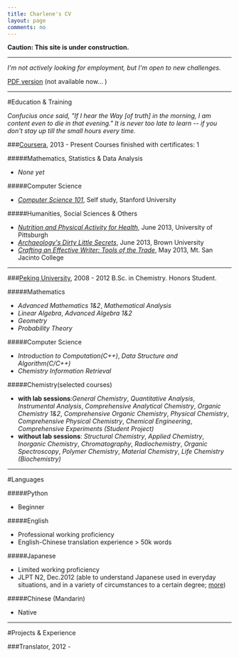 ```yaml
---
title: Charlene's CV
layout: page
comments: no
---
```


**Caution: This site is under construction.**

---
*I'm not actively looking for employment, but I'm open to new challenges.*

[PDF version](/about/Charlene-CV.pdf) (not available now... )

---

#Education & Training <a id="education"></a>
   
*Confucius once said, "If I hear the Way [of truth] in the morning, I am content even to die in that evening." 
It is never too late to learn -- if you don't stay up till the small hours every time.* 

###[Coursera](http://www.coursera.org), 2013 - Present
Courses finished with certificates: 1

#####Mathematics, Statistics & Data Analysis
- *None yet*

#####Computer Science
- [*Computer Science 101*](https://www.coursera.org/course/cs101), Self study, Stanford University

#####Humanities, Social Sciences & Others
- [*Nutrition and Physical Activity for Health*](https://www.coursera.org/course/nutrition), June 2013, University of Pittsburgh
- [*Archaeology's Dirty Little Secrets*](https://www.coursera.org/course/secrets), June 2013, Brown University
- [*Crafting an Effective Writer: Tools of the Trade*](https://www.coursera.org/course/basicwriting), May 2013, Mt. San Jacinto College

---

###[Peking University](http://english.pku.edu.cn/), 2008 - 2012
B.Sc. in Chemistry. Honors Student.

#####Mathematics

- *Advanced Mathematics 1&2*, *Mathematical Analysis* 
- *Linear Algebra*, *Advanced Algebra 1&2*
- *Geometry*
- *Probability Theory*

#####Computer Science 
- *Introduction to Computation(C++)*, *Data Structure and Algorithm(C/C++)*
- *Chemistry Information Retrieval*

#####Chemistry(selected courses)
- **with lab sessions**:*General Chemistry*, *Quantitative Analysis*, *Instrumental Analysis*, *Comprehensive Analytical Chemistry*, *Organic Chemistry 1&2*, *Comprehensive Organic Chemistry*, *Physical Chemistry*, *Comprehensive Physical Chemistry*, *Chemical Engineering*, *Comprehensive Experiments (Student Project)*
- **without lab sessions**: *Structural Chemistry*, *Applied Chemistry*, *Inorganic Chemistry*, *Chromatography*, *Radiochemistry*, *Organic Spectroscopy*, *Polymer Chemistry*, *Material Chemistry*, *Life Chemistry (Biochemistry)*       

---
#Languages <a id="languages"></a>

#####Python
- Beginner

#####English
- Professional working proficiency
- English-Chinese translation experience > 50k words

#####Japanese
- Limited working proficiency
- JLPT N2, Dec.2012 (able to understand Japanese used in everyday situations, and in a variety of circumstances to a certain degree; [more](http://www.jlpt.jp/e/about/levelsummary.html))

#####Chinese (Mandarin)
- Native


---

#Projects & Experience 

###Translator, 2012 - 


